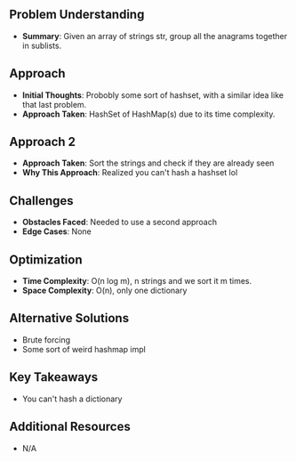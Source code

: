 ## Problem Understanding
- **Summary**: Given an array of strings str, group all the anagrams together in sublists.

## Approach
- **Initial Thoughts**: Probobly some sort of hashset, with a similar idea like that last problem. 
- **Approach Taken**: HashSet of HashMap(s) due to its time complexity.

## Approach 2
- **Approach Taken**: Sort the strings and check if they are already seen
- **Why This Approach**:  Realized you can't hash a hashset lol

## Challenges
- **Obstacles Faced**: Needed to use a second approach
- **Edge Cases**: None

## Optimization
- **Time Complexity**: O(n log m), n strings and we sort it m times.
- **Space Complexity**: O(n), only one dictionary

## Alternative Solutions
- Brute forcing
- Some sort of weird hashmap impl

## Key Takeaways
- You can't hash a dictionary

## Additional Resources
- N/A
